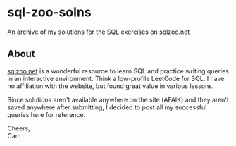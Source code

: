 # sql-zoo-solns
An archive of my solutions for the SQL exercises on sqlzoo.net

## About
[sqlzoo.net](https://sqlzoo.net) is a wonderful resource to learn SQL and practice writing queries in an interactive environment. Think a low-profile LeetCode for SQL. I have no affiliation with the website, but found great value in various lessons.

Since solutions aren't available anywhere on the site (AFAIK) and they aren't saved anywhere after submitting, I decided to post all my successful queries here for reference.

Cheers,<br>
Cam
